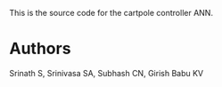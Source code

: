 This is the source code for the cartpole controller ANN.

# Authors 

Srinath S, Srinivasa SA, Subhash CN, Girish Babu KV
